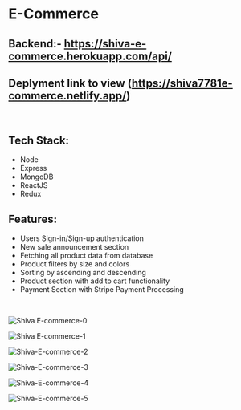 # E-Commerce

## Backend:- https://shiva-e-commerce.herokuapp.com/api/

## Deplyment link to view (https://shiva7781e-commerce.netlify.app/)

<br>

## Tech Stack:

- Node
- Express
- MongoDB
- ReactJS
- Redux

## Features:

- Users Sign-in/Sign-up authentication
- New sale announcement section
- Fetching all product data from database
- Product filters by size and colors
- Sorting by ascending and descending
- Product section with add to cart functionality
- Payment Section with Stripe Payment Processing

<br>

![Shiva E-commerce-0](https://user-images.githubusercontent.com/97456472/204333659-be8f2f5c-d7d2-421f-9789-fc0d1e86ec4b.gif)

![Shiva E-commerce-1](https://user-images.githubusercontent.com/97456472/204318001-5859236c-f421-4f8f-aa8b-574dcdcadf43.gif)

![Shiva-E-commerce-2](https://user-images.githubusercontent.com/97456472/204318379-38df3adf-1841-4343-bd00-5fe3f40e0bd2.gif)

![Shiva-E-commerce-3](https://user-images.githubusercontent.com/97456472/204318526-71752b30-636d-4503-96c1-f7cd3dd76561.gif)

![Shiva-E-commerce-4](https://user-images.githubusercontent.com/97456472/204318749-36805550-1895-43da-9712-df7b5bba8dcd.gif)

![Shiva-E-commerce-5](https://user-images.githubusercontent.com/97456472/204318934-23e1d968-9896-4a86-b4db-1d5f708279a3.gif)

<br>

